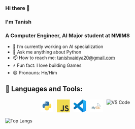 ### Hi there 👋
### I'm Tanish
### A Computer Engineer, AI Major student at NMIMS

<!--
**Tag20/Tag20** is a ✨ _special_ ✨ repository because its `README.md` (this file) appears on your GitHub profile.

Here are some ideas to get you started:

-->
- 🔭 I’m currently working on AI specialization
- 💬 Ask me anything about Python
- 📫 How to reach me: tanishvaidya20@gmail.com
- ⚡ Fun fact: I love building Games
- 😄 Pronouns: He/Him

## 🧰 Languages and Tools:
<p align="center">
<img src="https://raw.githubusercontent.com/github/explore/80688e429a7d4ef2fca1e82350fe8e3517d3494d/topics/python/python.png" alt="Python" height="40" style="vertical-align:top; margin:4px">
<img src="https://raw.githubusercontent.com/github/explore/80688e429a7d4ef2fca1e82350fe8e3517d3494d/topics/javascript/javascript.png" alt="Javascript" height="40" style="vertical-align:top; margin:4px">
<img src="https://raw.githubusercontent.com/github/explore/80688e429a7d4ef2fca1e82350fe8e3517d3494d/topics/visual-studio-code/visual-studio-code.png" alt="VS Code" height="40" style="vertical-align:top; margin:4px">
<img src="https://raw.githubusercontent.com/github/explore/80688e429a7d4ef2fca1e82350fe8e3517d3494d/topics/mysql/mysql.png" alt="VS Code" height="40" style="vertical-align:top; margin:4px">
<img src="https://colab.research.google.com/img/colab_favicon_256px.png" alt="VS Code" height="40" style="vertical-align:top; margin:4px">

</p>

![Top Langs](https://github-readme-stats.vercel.app/api/top-langs/?username=CharalambosIoannou&theme=tokyonight)
